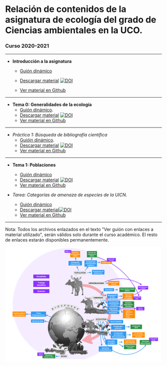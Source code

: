 # Relación de contenidos de la asignatura de **ecología** del grado de Ciencias ambientales en la UCO.
### Curso 2020-2021

***

+ **Introducción a la asignatura** 
  + [Guión dinámico](https://aprendiendo-cosas.github.io/Te_intro_asignatura_ecologia_ccaa/guion_introduccion_asignatura.html)
  
  + [Descargar material](https://zenodo.org/record/4579826/files/aprendiendo-cosas/intro_asignatura_ecologia_ccaa-2020-2021.zip?download=1)  [![DOI](https://zenodo.org/badge/DOI/10.5281/zenodo.4579826.svg)](https://doi.org/10.5281/zenodo.4579826)
  + [Ver material en Github](https://github.com/aprendiendo-cosas/intro_asignatura_ecologia_ccaa/tree/2020-2021) 
***
+ **Tema 0: Generalidades de la ecología** 
  + [Guión dinámico](https://aprendiendo-cosas.github.io/Te_generalidades_ecologia_ccaa/guion_generalidades_ecologia.html). 
  + [Descargar material](https://zenodo.org/record/4587572/files/aprendiendo-cosas/Te_generalidades_ecologia_ccaa-v.2020-2021.zip?download=1) [![DOI](https://zenodo.org/badge/DOI/10.5281/zenodo.4587572.svg)](https://doi.org/10.5281/zenodo.4587572)
  + [Ver material en Github](https://github.com/aprendiendo-cosas/Te_generalidades_ecologia_ccaa/tree/v.2020-2021)
***
+ *Práctica 1: Búsqueda de bibliografía científica* 
  + [Guióin dinámico](https://aprendiendo-cosas.github.io/P_biblio_ecologia_ccaa/guion_practica_biblio.html). 
  + [Descargar material](https://zenodo.org/record/4587972/files/aprendiendo-cosas/P_biblio_ecologia_ccaa-2020-2021.zip?download=1) [![DOI](https://zenodo.org/badge/DOI/10.5281/zenodo.4587972.svg)](https://doi.org/10.5281/zenodo.4587972)
  + [Ver material en Github](https://github.com/aprendiendo-cosas/P_biblio_ecologia_ccaa/tree/2020-2021)
***
+ **Tema 1: Poblaciones** 
  + [Guión dinámico](https://aprendiendo-cosas.github.io/Te_poblaciones_ecologia_ccaa/guion_poblaciones_general.html)
  + [Descargar material](https://zenodo.org/record/4056811/files/fjbonet/poblaciones-v.2019-2020.zip?download=1) [![DOI](https://zenodo.org/badge/DOI/10.5281/zenodo.4056811.svg)](https://doi.org/10.5281/zenodo.4056811) 
  + [Ver material en Github](https://github.com/aprendiendo-cosas/Te_poblaciones_ecologia_ccaa/tree/v.2019-2020)


+ *Tarea: Categorías de amenaza de especies de la UICN.* 
  
  + [Guión dinámico](https://aprendiendo-cosas.github.io/A_sp_amenazadas_ecologia_ccaa/guion_actividad_UICN.html)
  + [Descargar material](https://zenodo.org/record/4057061/files/fjbonet/categorias_amenaza_especies-v.2019-2020.zip?download=1)[![DOI](https://zenodo.org/badge/DOI/10.5281/zenodo.4057061.svg)](https://doi.org/10.5281/zenodo.4057061)
  +  [Ver material en Github](https://github.com/aprendiendo-cosas/A_sp_amenazadas_ecologia_ccaa/tree/v.2020-2021)
***


Nota: Todos los archivos enlazados en el texto "Ver guión con enlaces a material utilizado", serán válidos solo durante el curso académico. El resto de enlaces estarán disponibles permanentemente.





![portada](https://github.com/aprendiendo-cosas/resumen_ecologia_ccaa/raw/main/imagenes/niveles_actividades.png)
